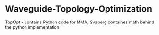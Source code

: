 # Waveguide-Topology-Optimization
TopOpt - contains Python code for MMA, 
Svaberg containes math behind the python implementation 
